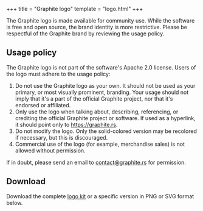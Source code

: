 +++
title = "Graphite logo"
template = "logo.html"
+++

The Graphite logo is made available for community use. While the software is free and open source, the brand identity is more restrictive. Please be respectful of the Graphite brand by reviewing the usage policy.

## Usage policy

The Graphite logo is not part of the software's Apache 2.0 license. Users of the logo must adhere to the usage policy:

1. Do not use the Graphite logo as your own. It should not be used as your primary, or most visually prominent, branding. Your usage should not imply that it's a part of the official Graphite project, nor that it's endorsed or affiliated.
2. Only use the logo when talking about, describing, referencing, or crediting the official Graphite project or software. If used as a hyperlink, it should point only to <https://graphite.rs>.
3. Do not modify the logo. Only the solid-colored version may be recolored if necessary, but this is discouraged.
4. Commercial use of the logo (for example, merchandise sales) is not allowed without permission.

If in doubt, please send an email to <contact@graphite.rs> for permission.

## Download

Download the complete [logo kit](https://static.graphite.rs/logos/graphite-logo-kit.zip) or a specific version in PNG or SVG format below.
